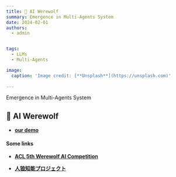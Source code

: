 ```yaml
---
title: 🐺 AI Werewolf 
summary: Emergence in Multi-Agents System
date: 2024-02-01
authors:
  - admin


tags:
  - LLMs
  - Multi-Agents

image:
  caption: 'Image credit: [**Unsplash**](https://unsplash.com)'
 
---
```



Emergence in Multi-Agents System

## 🐺 AI Werewolf 

- [**our demo**](https://werewolf.deepwisdom.ai/)


#### Some links

- [**ACL 5th Werewolf AI Competition**](https://www.aclweb.org/portal/content/5th-werewolf-ai-competition-inlg-2023-gerenation-challenge)

- [**人狼知能プロジェクト**](https://aiwolf.org/en/4th-international-aiwolf-contest)
